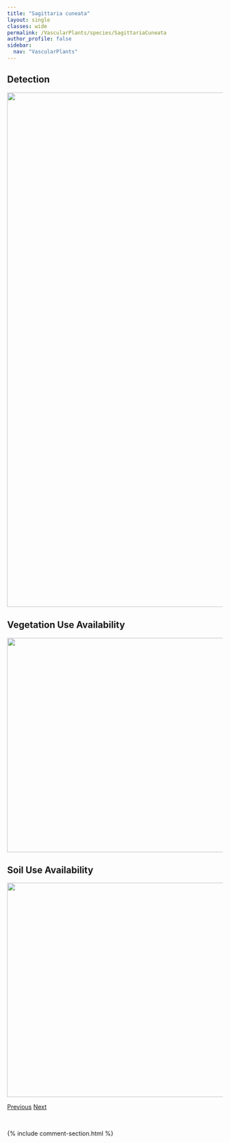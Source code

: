 ```yaml
---
title: "Sagittaria cuneata"
layout: single
classes: wide
permalink: /VascularPlants/species/SagittariaCuneata
author_profile: false
sidebar:
  nav: "VascularPlants"
---
```


<h2>Detection</h2>

<a href="https://drive.google.com/uc?export=view&id=1g44BlmucrjcW5c3LgYLq9UwDVfswYiEA">
<img src="https://drive.google.com/uc?export=view&id=1g44BlmucrjcW5c3LgYLq9UwDVfswYiEA" height = "1200" width = "800">
</a>


<h2>Vegetation Use Availability</h2>

<a href="https://drive.google.com/uc?export=view&id=1Kgl0rRtl8QTyYW9_a3Cp4zofwzZ6mex1">
<img src="https://drive.google.com/uc?export=view&id=1Kgl0rRtl8QTyYW9_a3Cp4zofwzZ6mex1" height = "500" width = "1000">
</a>


<h2>Soil Use Availability</h2>

<a href="https://drive.google.com/uc?export=view&id=1LHU4dbicFwbTDCSuQZ8Aivbi4Ef55abc">
<img src="https://drive.google.com/uc?export=view&id=1LHU4dbicFwbTDCSuQZ8Aivbi4Ef55abc" height = "500" width = "1000">
</a>


<a href="/DevelopmentWebsite/VascularPlants/species/SabulinaRubella" class="pagination--pager" title="Sabulina rubella">Previous</a> <a href="/DevelopmentWebsite/VascularPlants/species/SagittariaLatifolia" class="pagination--pager" title="Sagittaria latifolia">Next</a>

<p>&nbsp;</p>

{% include comment-section.html %}
